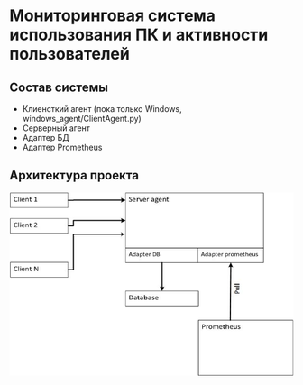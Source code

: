 # Мониторинговая система использования ПК и активности пользователей

## Состав системы

  * Клиенсткий агент (пока только Windows, windows_agent/ClientAgent.py)
  * Серверный агент
  * Адаптер БД
  * Адаптер Prometheus

## Архитектура проекта

![Архитектура проекта](project.jpg)
